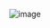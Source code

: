 ![image](https://github.com/donxuiqote/FreeCodeCamp_form/assets/113412835/45159b54-4c80-4194-9d7b-f3bbaf5d3c10)
